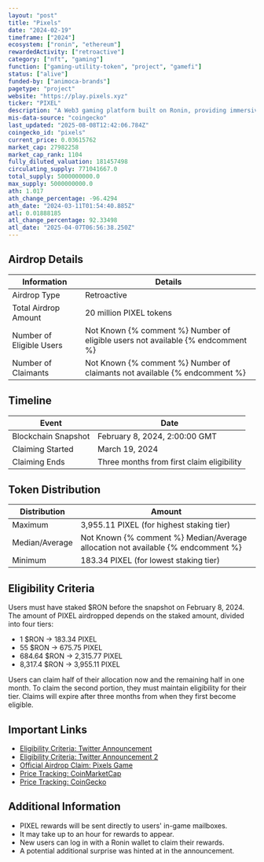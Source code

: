 ```yaml
---
layout: "post"
title: "Pixels"
date: "2024-02-19"
timeframe: ["2024"]
ecosystem: ["ronin", "ethereum"]
rewardedActivity: ["retroactive"]
category: ["nft", "gaming"]
function: ["gaming-utility-token", "project", "gamefi"]
status: ["alive"]
funded-by: ["animoca-brands"]
pagetype: "project"
website: "https://play.pixels.xyz"
ticker: "PIXEL"
description: "A Web3 gaming platform built on Ronin, providing immersive gameplay and NFT integration."
mis-data-source: "coingecko"
last_updated: "2025-08-08T12:42:06.784Z"
coingecko_id: "pixels"
current_price: 0.03615762
market_cap: 27982258
market_cap_rank: 1104
fully_diluted_valuation: 181457498
circulating_supply: 771041667.0
total_supply: 5000000000.0
max_supply: 5000000000.0
ath: 1.017
ath_change_percentage: -96.4294
ath_date: "2024-03-11T01:54:40.885Z"
atl: 0.01888185
atl_change_percentage: 92.33498
atl_date: "2025-04-07T06:56:38.250Z"
---
```


## Airdrop Details

| Information              | Details                                                                         |
| ------------------------ | ------------------------------------------------------------------------------- |
| Airdrop Type             | Retroactive                                                                     |
| Total Airdrop Amount     | 20 million PIXEL tokens                                                         |
| Number of Eligible Users | Not Known {% comment %} Number of eligible users not available {% endcomment %} |
| Number of Claimants      | Not Known {% comment %} Number of claimants not available {% endcomment %}      |

## Timeline

| Event               | Date                                      |
| ------------------- | ----------------------------------------- |
| Blockchain Snapshot | February 8, 2024, 2:00:00 GMT             |
| Claiming Started    | March 19, 2024                            |
| Claiming Ends       | Three months from first claim eligibility |

## Token Distribution

| Distribution   | Amount                                                                           |
| -------------- | -------------------------------------------------------------------------------- |
| Maximum        | 3,955.11 PIXEL (for highest staking tier)                                        |
| Median/Average | Not Known {% comment %} Median/Average allocation not available {% endcomment %} |
| Minimum        | 183.34 PIXEL (for lowest staking tier)                                           |

## Eligibility Criteria

Users must have staked $RON before the snapshot on February 8, 2024. The amount of PIXEL airdropped depends on the staked amount, divided into four tiers:

- 1 $RON → 183.34 PIXEL
- 55 $RON → 675.75 PIXEL
- 684.64 $RON → 2,315.77 PIXEL
- 8,317.4 $RON → 3,955.11 PIXEL

Users can claim half of their allocation now and the remaining half in one month. To claim the second portion, they must maintain eligibility for their tier. Claims will expire after three months from when they first become eligible.

## Important Links

- [Eligibility Criteria: Twitter Announcement](https://x.com/pixels_online/status/1759030722592137703)
- [Eligibility Criteria: Twitter Announcement 2](https://x.com/pixels_online/status/1755753721114595478)
- [Official Airdrop Claim: Pixels Game](https://play.pixels.xyz)
- [Price Tracking: CoinMarketCap](https://coinmarketcap.com/currencies/pixels/)
- [Price Tracking: CoinGecko](https://www.coingecko.com/en/coins/pixels)

## Additional Information

- PIXEL rewards will be sent directly to users' in-game mailboxes.
- It may take up to an hour for rewards to appear.
- New users can log in with a Ronin wallet to claim their rewards.
- A potential additional surprise was hinted at in the announcement.